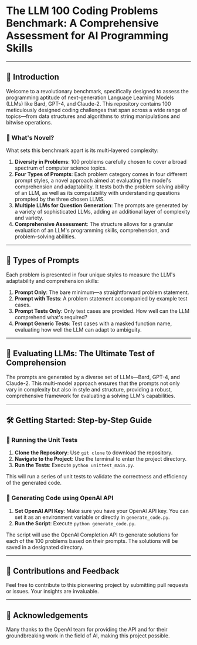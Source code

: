 # The LLM 100 Coding Problems Benchmark: A Comprehensive Assessment for AI Programming Skills

---

## 🌟 Introduction

Welcome to a revolutionary benchmark, specifically designed to assess the programming aptitude of next-generation Language Learning Models (LLMs) like Bard, GPT-4, and Claude-2. This repository contains 100 meticulously designed coding challenges that span across a wide range of topics—from data structures and algorithms to string manipulations and bitwise operations.

### 🚀 What's Novel?

What sets this benchmark apart is its multi-layered complexity:

1. **Diversity in Problems**: 100 problems carefully chosen to cover a broad spectrum of computer science topics.
2. **Four Types of Prompts**: Each problem category comes in four different prompt styles, a novel approach aimed at evaluating the model's comprehension and adaptability. It tests both the problem solving ability of an LLM, as well as its compatability with understanding questions prompted by the three chosen LLMS.
3. **Multiple LLMs for Question Generation**: The prompts are generated by a variety of sophisticated LLMs, adding an additional layer of complexity and variety.
4. **Comprehensive Assessment**: The structure allows for a granular evaluation of an LLM's programming skills, comprehension, and problem-solving abilities.

---

## 🎯 Types of Prompts

Each problem is presented in four unique styles to measure the LLM's adaptability and comprehension skills:

1. **Prompt Only**: The bare minimum—a straightforward problem statement.
2. **Prompt with Tests**: A problem statement accompanied by example test cases.
3. **Prompt Tests Only**: Only test cases are provided. How well can the LLM comprehend what's required?
4. **Prompt Generic Tests**: Test cases with a masked function name, evaluating how well the LLM can adapt to ambiguity.

---

## 🤖 Evaluating LLMs: The Ultimate Test of Comprehension

The prompts are generated by a diverse set of LLMs—Bard, GPT-4, and Claude-2. This multi-model approach ensures that the prompts not only vary in complexity but also in style and structure, providing a robust, comprehensive framework for evaluating a solving LLM's capabilities.

---

## 🛠 Getting Started: Step-by-Step Guide

### 🧪 Running the Unit Tests

1. **Clone the Repository**: Use `git clone` to download the repository.
2. **Navigate to the Project**: Use the terminal to enter the project directory.
3. **Run the Tests**: Execute `python unittest_main.py`.

This will run a series of unit tests to validate the correctness and efficiency of the generated code.

### 🎩 Generating Code using OpenAI API

1. **Set OpenAI API Key**: Make sure you have your OpenAI API key. You can set it as an environment variable or directly in `generate_code.py`.
2. **Run the Script**: Execute `python generate_code.py`.

The script will use the OpenAI Completion API to generate solutions for each of the 100 problems based on their prompts. The solutions will be saved in a designated directory.

---

## 🤝 Contributions and Feedback

Feel free to contribute to this pioneering project by submitting pull requests or issues. Your insights are invaluable.

---

## 🌠 Acknowledgements

Many thanks to the OpenAI team for providing the API and for their groundbreaking work in the field of AI, making this project possible.